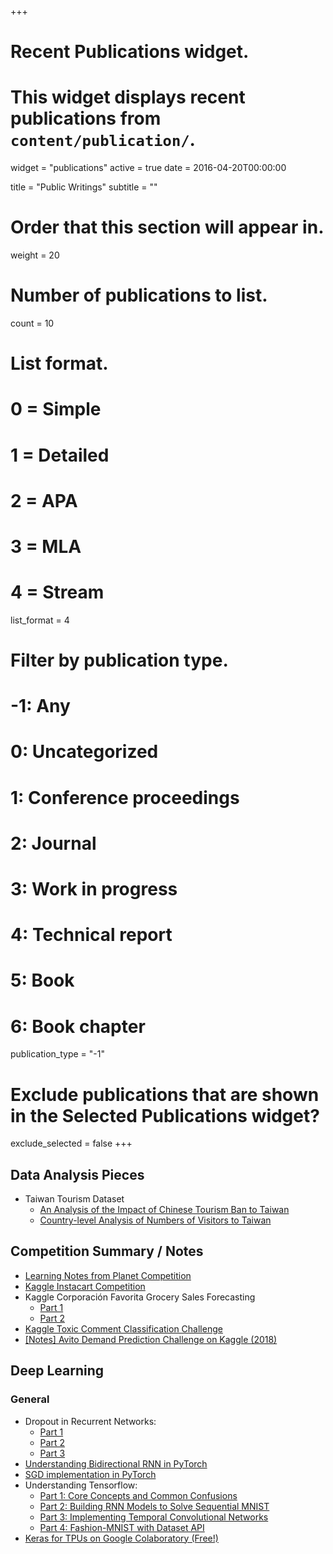+++
# Recent Publications widget.
# This widget displays recent publications from `content/publication/`.
widget = "publications"
active = true
date = 2016-04-20T00:00:00

title = "Public Writings"
subtitle = ""

# Order that this section will appear in.
weight = 20

# Number of publications to list.
count = 10

# List format.
#   0 = Simple
#   1 = Detailed
#   2 = APA
#   3 = MLA
#   4 = Stream
list_format = 4



# Filter by publication type.
# -1: Any
#  0: Uncategorized
#  1: Conference proceedings
#  2: Journal
#  3: Work in progress
#  4: Technical report
#  5: Book
#  6: Book chapter
publication_type = "-1"

# Exclude publications that are shown in the Selected Publications widget?
exclude_selected = false
+++

## Data Analysis Pieces

* Taiwan Tourism Dataset
  * [An Analysis of the Impact of Chinese Tourism Ban to Taiwan](https://medium.com/the-artificial-impostor/an-analysis-of-the-impact-of-chinese-tourism-ban-to-taiwan-c9b6582ef183)
  * [Country-level Analysis of Numbers of Visitors to Taiwan](https://medium.com/the-artificial-impostor/country-level-analysis-of-numbers-of-visitors-to-taiwan-23f79d7f4f4c)

## Competition Summary / Notes

* [Learning Notes from Planet Competition](https://medium.com/the-artificial-impostor/learning-notes-from-planet-competition-b764e2e458f5)
* [Kaggle Instacart Competition](https://medium.com/the-artificial-impostor/kaggle-instacart-competition-b7177c3324dd)
* Kaggle Corporación Favorita Grocery Sales Forecasting
  * [Part 1](https://towardsdatascience.com/review-kaggle-corporaci%C3%B3n-favorita-grocery-sales-forecasting-part-i-9330b7350713)
  * [Part 2](https://medium.com/the-artificial-impostor/review-kaggle-corporaci%C3%B3n-favorita-grocery-sales-forecasting-part-ii-680cca7f9bc5)
* [Kaggle Toxic Comment Classification Challenge](https://medium.com/the-artificial-impostor/review-kaggle-toxic-comment-classification-challenge-part-1-934447339309)
* [[Notes] Avito Demand Prediction Challenge on Kaggle (2018)](https://medium.com/the-artificial-impostor/notes-avito-demand-prediction-challenge-on-kaggle-2018-c41543fe1fc6)
    
## Deep Learning

### General

* Dropout in Recurrent Networks:
  * [Part 1](https://becominghuman.ai/learning-note-dropout-in-recurrent-networks-part-1-57a9c19a2307)
  * [Part 2](https://towardsdatascience.com/learning-note-dropout-in-recurrent-networks-part-2-f209222481f8)
  * [Part 3](https://towardsdatascience.com/learning-note-dropout-in-recurrent-networks-part-3-1b161d030cd4)
* [Understanding Bidirectional RNN in PyTorch](https://towardsdatascience.com/understanding-bidirectional-rnn-in-pytorch-5bd25a5dd66)
* [SGD implementation in PyTorch](https://medium.com/the-artificial-impostor/sgd-implementation-in-pytorch-4115bcb9f02c)
* Understanding Tensorflow:
  * [Part 1: Core Concepts and Common Confusions](https://medium.com/the-artificial-impostor/notes-understanding-tensorflow-part-1-5f0ebb253ad4)
  * [Part 2: Building RNN Models to Solve Sequential MNIST](https://medium.com/the-artificial-impostor/notes-understanding-tensorflow-part-2-f7e5ece849f5)
  * [Part 3: Implementing Temporal Convolutional Networks](https://medium.com/the-artificial-impostor/notes-understanding-tensorflow-part-3-7f6633fcc7c7)
  * [Part 4: Fashion-MNIST with Dataset API](https://medium.com/the-artificial-impostor/tensorflow-fashion-mnist-with-dataset-api-cce1e3cc8cd4)
* [Keras for TPUs on Google Colaboratory (Free!)](https://medium.com/the-artificial-impostor/keras-for-tpus-on-google-colaboratory-free-7c00961fed69)